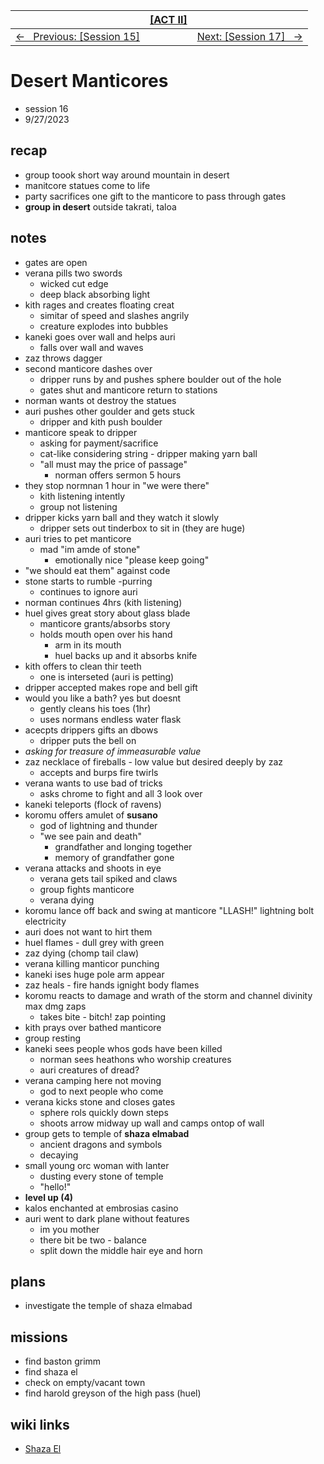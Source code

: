 <style>table { width: 100%;}</style>

| | [[ACT II]](/grimmhaus/act-II/) | |
| :--- | :----: | ---: |
| [&larr; &nbsp; Previous: [Session 15]](./23-9-20.md) | | [Next: [Session 17] &nbsp; &rarr;](./23-10-4.md) |

# Desert Manticores
- session 16
- 9/27/2023

## recap
- group toook short way around mountain in desert
- manitcore statues come to life
- party sacrifices one gift to the manticore to pass through gates
- **group in desert** outside takrati, taloa

## notes
- gates are open
- verana pills two swords
    - wicked cut edge
    - deep black absorbing light
- kith rages and creates floating creat
    - simitar of speed and slashes angrily
    - creature explodes into bubbles
- kaneki goes over wall and helps auri
    - falls over wall and waves
- zaz throws dagger
- second manticore dashes over
    - dripper runs by and pushes sphere boulder out of the hole
    - gates shut and manticore return to stations
- norman wants ot destroy the statues
- auri pushes other goulder and gets stuck
    - dripper and kith push boulder
- manticore speak to dripper
    - asking for payment/sacrifice
    - cat-like considering string - dripper making yarn ball
    - "all must may the price of passage"
        - norman offers sermon 5 hours
- they stop normnan 1 hour in "we were there"
    - kith listening intently
    - group not listening
- dripper kicks yarn ball and they watch it slowly
    - dripper sets out tinderbox to sit in (they are huge)
- auri tries to pet manticore
    - mad "im amde of stone"
        - emotionally nice "please keep going"
- "we should eat them" against code
- stone starts to rumble -purring
    - continues to ignore auri
- norman continues 4hrs (kith listening)
- huel gives great story about glass blade
    - manticore grants/absorbs story
    - holds mouth open over his hand
        - arm in its mouth
        - huel backs up and it absorbs knife
- kith offers to clean thir teeth
    - one is interseted (auri is petting)
- dripper accepted makes rope and bell gift
- would you like a bath? yes but doesnt
    - gently cleans his toes (1hr)
    - uses normans endless water flask
- acecpts drippers gifts an dbows
    - dripper puts the bell on
- *asking for treasure of immeasurable value*
- zaz necklace of fireballs - low value but desired deeply by zaz
    - accepts and burps fire twirls
- verana wants to use bad of tricks
    - asks chrome to fight and all 3 look over
- kaneki teleports (flock of ravens)
- koromu offers amulet of **susano**
    - god of lightning and thunder
    - "we see pain and death"
        - grandfather and longing together
        - memory of grandfather gone
- verana attacks and shoots in eye
    - verana gets tail spiked and claws
    - group fights manticore
    - verana dying
- koromu lance off back and swing at manticore "LLASH!" lightning bolt electricity
- auri does not want to hirt them
- huel flames - dull grey with green
- zaz dying (chomp tail claw)
- verana killing manticor punching
- kaneki ises huge pole arm appear
- zaz heals - fire hands ignight body flames
- koromu reacts to damage and wrath of the storm and channel divinity max dmg zaps
    - takes bite - bitch! zap pointing
- kith prays over bathed manticore
- group resting
- kaneki sees people whos gods have been killed
    - norman sees heathons who worship creatures
    - auri creatures of dread?
- verana camping here not moving
    - god to next people who come
- verana kicks stone and closes gates
    - sphere rols quickly down steps
    - shoots arrow midway up wall and camps ontop of wall
- group gets to temple of **shaza elmabad**
    - ancient dragons and symbols
    - decaying
- small young orc woman with lanter
    - dusting every stone of temple
    - "hello!"
- **level up (4)**
- kalos enchanted at embrosias casino
- auri went to dark plane without features
    - im you mother
    - there bit be two - balance
    - split down the middle hair eye and horn

## plans
- investigate the temple of shaza elmabad

## missions
- find baston grimm
- find shaza el
- check on empty/vacant town
- find harold greyson of the high pass (huel)

## wiki links
- [Shaza El](../lore.md#shaza-el)